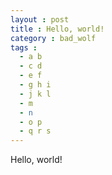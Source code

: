 ```yaml
---
layout : post
title : Hello, world!
category : bad_wolf
tags :
  - a b
  - c d
  - e f
  - g h i
  - j k l
  - m
  - n
  - o p
  - q r s
---
```


Hello, world!